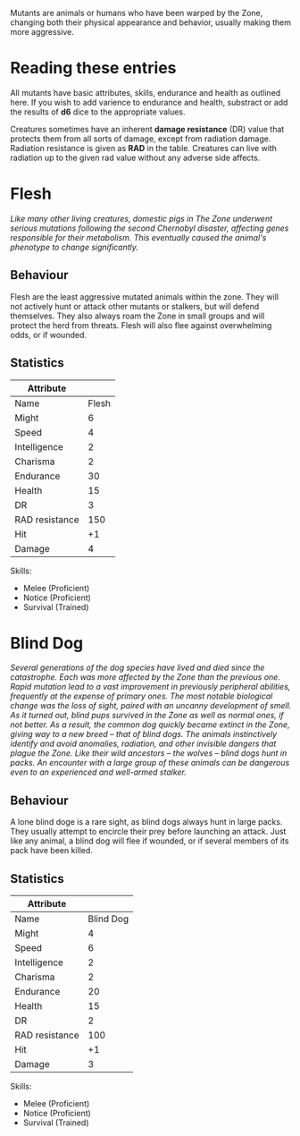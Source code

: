 Mutants are animals or humans who have been warped by the Zone,
changing both their physical appearance and behavior, usually making
them more aggressive.

# Reading these entries

All mutants have basic attributes, skills, endurance and health as
outlined here. If you wish to add varience to endurance and health,
substract or add the results of **d6** dice to the appropriate values.

Creatures sometimes have an inherent **damage resistance** (DR) value
that protects them from all sorts of damage, except from radiation
damage. Radiation resistance is given as **RAD** in the table. Creatures
can live with radiation up to the given rad value without any adverse
side affects.

# Flesh

*Like many other living creatures, domestic pigs in The Zone underwent
serious mutations following the second Chernobyl disaster, affecting
genes responsible for their metabolism. This eventually caused the
animal's phenotype to change significantly.*

## Behaviour

Flesh are the least aggressive mutated animals within the zone. They
will not actively hunt or attack other mutants or stalkers, but will
defend themselves. They also always roam the Zone in small groups
and will protect the herd from threats. Flesh will also flee against
overwhelming odds, or if wounded.

## Statistics

| Attribute      | &nbsp; |
|----------------|--------|
| Name           | Flesh  |
| Might          | 6      |
| Speed          | 4      |
| Intelligence   | 2      |
| Charisma       | 2      |
| Endurance      | 30     |
| Health         | 15     |
| DR             | 3      |
| RAD resistance | 150    |
| Hit            | +1     |
| Damage         | 4      |

Skills:
* Melee (Proficient)
* Notice (Proficient)
* Survival (Trained)

# Blind Dog

*Several generations of the dog species have lived and died since the
catastrophe. Each was more affected by the Zone than the previous
one. Rapid mutation lead to a vast improvement in previously
peripheral abilities, frequently at the expense of primary ones. The
most notable biological change was the loss of sight, paired with an
uncanny development of smell. As it turned out, blind pups survived in
the Zone as well as normal ones, if not better. As a result, the
common dog quickly became extinct in the Zone, giving way to a new
breed – that of blind dogs. The animals instinctively identify and
avoid anomalies, radiation, and other invisible dangers that plague
the Zone. Like their wild ancestors – the wolves – blind dogs hunt in
packs. An encounter with a large group of these animals can be
dangerous even to an experienced and well-armed stalker.*

## Behaviour

A lone blind doge is a rare sight, as blind dogs always hunt in large
packs. They usually attempt to encircle their prey before launching
an attack. Just like any animal, a blind dog will flee if wounded, or
if several members of its pack have been killed.

## Statistics

| Attribute      | &nbsp;    |
|----------------|-----------|
| Name           | Blind Dog |
| Might          | 4         |
| Speed          | 6         |
| Intelligence   | 2         |
| Charisma       | 2         |
| Endurance      | 20        |
| Health         | 15        |
| DR             | 2         |
| RAD resistance | 100       |
| Hit            | +1        |
| Damage         | 3         |

Skills:
* Melee (Proficient)
* Notice (Proficient)
* Survival (Trained)
